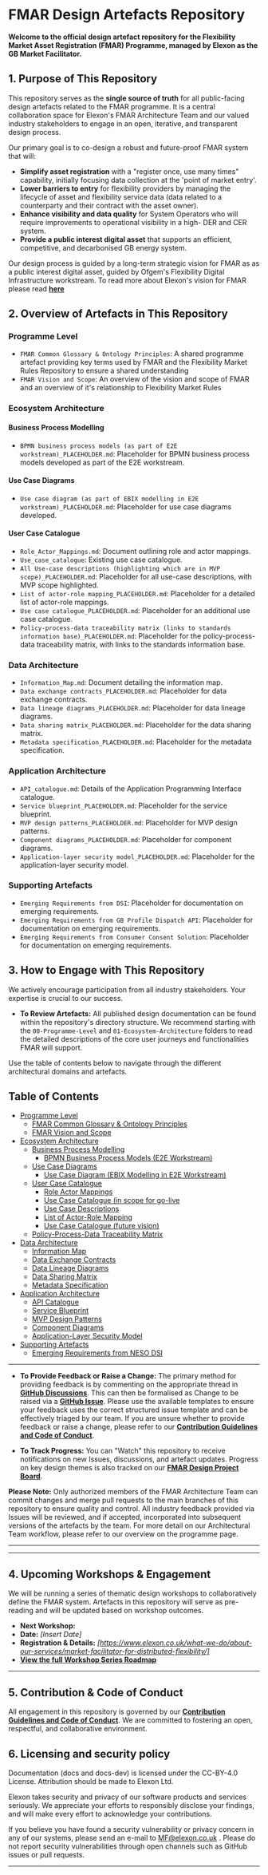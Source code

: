 # FMAR Design Artefacts Repository

**Welcome to the official design artefact repository for the Flexibility Market Asset Registration (FMAR) Programme, managed by Elexon as the GB Market Facilitator.**

## 1. Purpose of This Repository

This repository serves as the **single source of truth** for all public-facing design artefacts related to the FMAR programme. It is a central collaboration space for Elexon's FMAR Architecture Team and our valued industry stakeholders to engage in an open, iterative, and transparent design process.

Our primary goal is to co-design a robust and future-proof FMAR system that will:
*   **Simplify asset registration** with a "register once, use many times" capability, initially focusing data collection at the 'point of market entry'.
*   **Lower barriers to entry** for flexibility providers by managing the lifecycle of asset and flexibility service data (data related to a counterparty and their contract with the asset owner).
*   **Enhance visibility and data quality** for System Operators who will require improvements to operational visibility in a high- DER and CER system.
*   **Provide a public interest digital asset** that supports an efficient, competitive, and decarbonised GB energy system.

Our design process is guided by a long-term strategic vision for FMAR as as a public interest digital asset, guided by Ofgem's Flexibility Digital Infrastructure workstream. To read more about Elexon's vision for FMAR please read **[here](https://github.com/mez-FMDA/MF.github.io/blob/main/docs/Market_Facilitator/FMAR_Design/Programme_Level/FMAR_Design_Project_Overview.md)**

## 2. Overview of Artefacts in This Repository

### Programme Level

* `FMAR Common Glossary & Ontology Principles`: A shared programme artefact providing key terms used by FMAR and the Flexibility Market Rules Repository to ensure a shared understanding
* `FMAR Vision and Scope`: An overview of the vision and scope of FMAR and an overview of it's relationship to Flexibility Market Rules

### Ecosystem Architecture

#### Business Process Modelling

* `BPMN business process models (as part of E2E workstream)_PLACEHOLDER.md`: Placeholder for BPMN business process models developed as part of the E2E workstream.

#### Use Case Diagrams

* `Use case diagram (as part of EBIX modelling in E2E workstream)_PLACEHOLDER.md`: Placeholder for use case diagrams developed.

#### User Case Catalogue

* `Role_Actor_Mappings.md`: Document outlining role and actor mappings.
* `Use_case_catalogue`: Existing use case catalogue.
* `All Use-case descriptions (highlighting which are in MVP scope)_PLACEHOLDER.md`: Placeholder for all use-case descriptions, with MVP scope highlighted.
* `List of actor-role mapping_PLACEHOLDER.md`: Placeholder for a detailed list of actor-role mappings.
* `Use case catalogue_PLACEHOLDER.md`: Placeholder for an additional use case catalogue.
* `Policy-process-data traceability matrix (links to standards information base)_PLACEHOLDER.md`: Placeholder for the policy-process-data traceability matrix, with links to the standards information base.

### Data Architecture

* `Information_Map.md`: Document detailing the information map.
* `Data exchange contracts_PLACEHOLDER.md`: Placeholder for data exchange contracts.
* `Data lineage diagrams_PLACEHOLDER.md`: Placeholder for data lineage diagrams.
* `Data sharing matrix_PLACEHOLDER.md`: Placeholder for the data sharing matrix.
* `Metadata specification_PLACEHOLDER.md`: Placeholder for the metadata specification.

### Application Architecture

* `API_catalogue.md`: Details of the Application Programming Interface catalogue.
* `Service blueprint_PLACEHOLDER.md`: Placeholder for the service blueprint.
* `MVP design patterns_PLACEHOLDER.md`: Placeholder for MVP design patterns.
* `Component diagrams_PLACEHOLDER.md`: Placeholder for component diagrams.
* `Application-layer security model_PLACEHOLDER.md`: Placeholder for the application-layer security model.

### Supporting Artefacts

* `Emerging Requirements from DSI`: Placeholder for documentation on emerging requirements.
* `Emerging Requirements from GB Profile Dispatch API`: Placeholder for documentation on emerging requirements.
* `Emerging Requirements from Consumer Consent Solution`: Placeholder for documentation on emerging requirements.

## 3. How to Engage with This Repository

We actively encourage participation from all industry stakeholders. Your expertise is crucial to our success.

*   **To Review Artefacts:** All published design documentation can be found within the repository's directory structure. We recommend starting with the `00-Programme-Level` and `01-Ecosystem-Architecture` folders to read the detailed descriptions of the core user journeys and functionalities FMAR will support.

Use the table of contents below to navigate through the different architectural domains and artefacts.

## Table of Contents

* [Programme Level](#programme-level)
    * [FMAR Common Glossary & Ontology Principles](#programme)
    * [FMAR Vision and Scope](#programme)
 * [Ecosystem Architecture](#ecosystem-architecture)
    * [Business Process Modelling](#business-process-modelling)
        * [BPMN Business Process Models (E2E Workstream)](#business-process-modelling)
    * [Use Case Diagrams](#use-case-diagrams)
        * [Use Case Diagram (EBIX Modelling in E2E Workstream)](#use-case-diagrams)
    * [User Case Catalogue](#user-case-catalogue)
        * [Role Actor Mappings](FMAR_Design/Ecosystem_Architecture/User_Case_Catalogue/Role_Actor_Mappings.md)
        * [Use Case Catalogue (in scope for go-live](FMAR_Design/Ecosystem_Architecture/User_Case_Catalogue/Use_case_catalogue)
        * [Use Case Descriptions](#user-case-catalogue)
        * [List of Actor-Role Mapping](#user-case-catalogue)
        * [Use Case Catalogue (future vision)](#user-case-catalogue)
    * [Policy-Process-Data Traceability Matrix](#ecosystem-architecture)
* [Data Architecture](#data-architecture)
    * [Information Map](FMAR_Design/Data_Architecture/Information_Map.md)
    * [Data Exchange Contracts](#data-architecture)
    * [Data Lineage Diagrams](#data-architecture)
    * [Data Sharing Matrix](#data-architecture)
    * [Metadata Specification](#data-architecture)
* [Application Architecture](#application-architecture)
    * [API Catalogue](#application-architecture)
    * [Service Blueprint](#application-architecture)
    * [MVP Design Patterns](#application-architecture)
    * [Component Diagrams](#application-architecture)
    * [Application-Layer Security Model](#application-architecture)
* [Supporting Artefacts](#supporting-artefacts)
    * [Emerging Requirements from NESO DSI](#supporting-artefacts)

---

*   **To Provide Feedback or Raise a Change:** The primary method for providing feedback is by commenting on the appropriate thread in **[GitHub Discussions](https://github.com/mez-FMDA/MF.github.io/discussions/categories/general-discussion)**. This can then be formalised as Change to be raised via a **[GitHub Issue](https://github.com/mez-FMDA/MF.github.io/issues)**. Please use the available templates to ensure your feedback uses the correct structured issue template and can be effectively triaged by our team. If you are unsure whether to provide feedback or raise a change, please refer to our **[Contribution Guidelines and Code of Conduct](./CONTRIBUTING.md)**.  

*   **To Track Progress:** You can "Watch" this repository to receive notifications on new Issues, discussions, and artefact updates. Progress on key design themes is also tracked on our **[FMAR Design Project Board](https://github.com/users/mez-FMDA/projects/7/views/2)**.

**Please Note:** Only authorized members of the FMAR Architecture Team can commit changes and merge pull requests to the main branches of this repository to ensure quality and control. All industry feedback provided via Issues will be reviewed, and if accepted, incorporated into subsequent versions of the artefacts by the team. For more detail on our Architectural Team workflow, please refer to our overview on the programme page.

---

---

## 4. Upcoming Workshops & Engagement

We will be running a series of thematic design workshops to collaboratively define the FMAR system. Artefacts in this repository will serve as pre-reading and will be updated based on workshop outcomes.

*   **Next Workshop:** 
*   **Date:** *[Insert Date]*
*   **Registration & Details:** *[https://www.elexon.co.uk/what-we-do/about-our-services/market-facilitator-for-distributed-flexibility/]*
*   **[View the full Workshop Series Roadmap](./Workshops/README.md)**

---

## 5. Contribution & Code of Conduct

All engagement in this repository is governed by our **[Contribution Guidelines and Code of Conduct](./CONTRIBUTING.md)**. We are committed to fostering an open, respectful, and collaborative environment.

## 6. Licensing and security policy

Documentation (docs and docs-dev) is licensed under the CC-BY-4.0 License. Attribution should be made to Elexon Ltd.

Elexon takes security and privacy of our software products and services seriously. We appreciate your efforts to responsibly disclose your findings, and will make every effort to acknowledge your contributions.

If you believe you have found a security vulnerability or privacy concern in any of our systems, please send an e-mail to MF@elexon.co.uk . Please do not report security vulnerabilities through open channels such as GitHub issues or pull requests.

---
